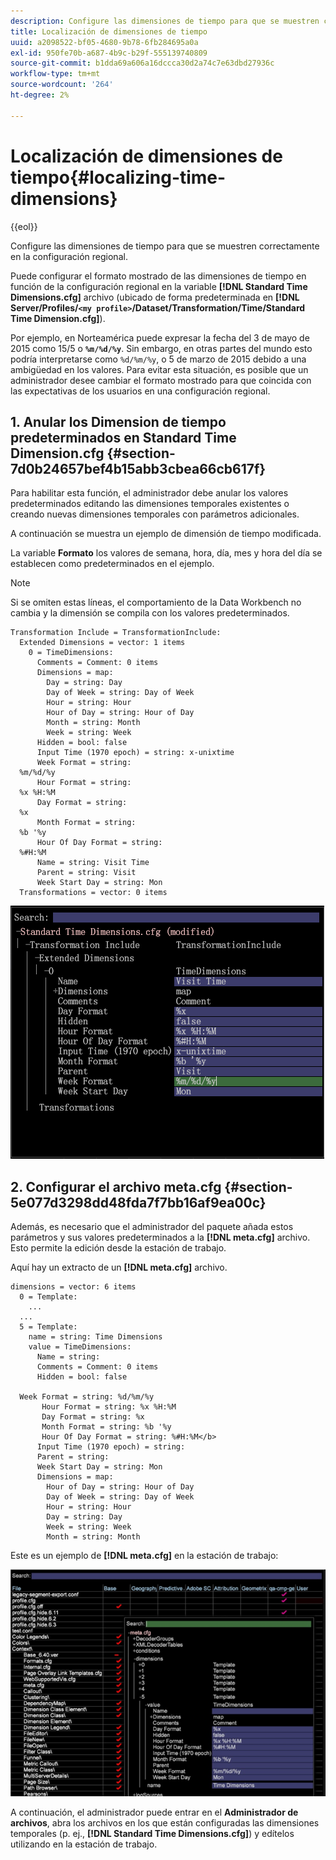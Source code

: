 ```yaml
---
description: Configure las dimensiones de tiempo para que se muestren correctamente en la configuración regional.
title: Localización de dimensiones de tiempo
uuid: a2098522-bf05-4680-9b78-6fb284695a0a
exl-id: 950fe70b-a687-4b9c-b29f-555139740809
source-git-commit: b1dda69a606a16dccca30d2a74c7e63dbd27936c
workflow-type: tm+mt
source-wordcount: '264'
ht-degree: 2%

---
```


# Localización de dimensiones de tiempo{#localizing-time-dimensions}

{{eol}}

Configure las dimensiones de tiempo para que se muestren correctamente en la configuración regional.

Puede configurar el formato mostrado de las dimensiones de tiempo en función de la configuración regional en la variable **[!DNL Standard Time Dimensions.cfg]** archivo (ubicado de forma predeterminada en **[!DNL Server/Profiles/`<my profile>`/Dataset/Transformation/Time/Standard Time Dimension.cfg]**).

Por ejemplo, en Norteamérica puede expresar la fecha del 3 de mayo de 2015 como 15/5 o **`%m/%d/%y`**. Sin embargo, en otras partes del mundo esto podría interpretarse como `%d/%m/%y`, o 5 de marzo de 2015 debido a una ambigüedad en los valores. Para evitar esta situación, es posible que un administrador desee cambiar el formato mostrado para que coincida con las expectativas de los usuarios en una configuración regional.

## 1. Anular los Dimension de tiempo predeterminados en Standard Time Dimension.cfg {#section-7d0b24657bef4b15abb3cbea66cb617f}

Para habilitar esta función, el administrador debe anular los valores predeterminados editando las dimensiones temporales existentes o creando nuevas dimensiones temporales con parámetros adicionales.

A continuación se muestra un ejemplo de dimensión de tiempo modificada.

La variable **Formato** los valores de semana, hora, día, mes y hora del día se establecen como predeterminados en el ejemplo.

>[!NOTE]
>
>Si se omiten estas líneas, el comportamiento de la Data Workbench no cambia y la dimensión se compila con los valores predeterminados.

```
Transformation Include = TransformationInclude:  
  Extended Dimensions = vector: 1 items 
    0 = TimeDimensions:  
      Comments = Comment: 0 items 
      Dimensions = map:  
        Day = string: Day 
        Day of Week = string: Day of Week 
        Hour = string: Hour 
        Hour of Day = string: Hour of Day 
        Month = string: Month 
        Week = string: Week 
      Hidden = bool: false 
      Input Time (1970 epoch) = string: x-unixtime 
      Week Format = string:  
  %m/%d/%y
      Hour Format = string:  
  %x %H:%M 
      Day Format = string:  
  %x
      Month Format = string:  
  %b '%y
      Hour Of Day Format = string:  
  %#H:%M
      Name = string: Visit Time 
      Parent = string: Visit 
      Week Start Day = string: Mon 
  Transformations = vector: 0 items
```

![](assets/6_4_time_format.png)

## 2. Configurar el archivo meta.cfg {#section-5e077d3298dd48fda7f7bb16af9ea00c}

Además, es necesario que el administrador del paquete añada estos parámetros y sus valores predeterminados a la **[!DNL meta.cfg]** archivo. Esto permite la edición desde la estación de trabajo.

Aquí hay un extracto de un **[!DNL meta.cfg]** archivo.

```
dimensions = vector: 6 items 
  0 = Template: 
    ...
  ...
  5 = Template: 
    name = string: Time Dimensions 
    value = TimeDimensions: 
      Name = string:  
      Comments = Comment: 0 items 
      Hidden = bool: false 
       
  Week Format = string: %d/%m/%y 
       Hour Format = string: %x %H:%M 
       Day Format = string: %x 
       Month Format = string: %b '%y 
       Hour Of Day Format = string: %#H:%M</b> 
      Input Time (1970 epoch) = string:  
      Parent = string:  
      Week Start Day = string: Mon 
      Dimensions = map: 
        Hour of Day = string: Hour of Day 
        Day of Week = string: Day of Week 
        Hour = string: Hour 
        Day = string: Day 
        Week = string: Week 
        Month = string: Month
```

Este es un ejemplo de **[!DNL meta.cfg]** en la estación de trabajo:

![](assets/dwb_time_format.png)

A continuación, el administrador puede entrar en el **Administrador de archivos**, abra los archivos en los que están configuradas las dimensiones temporales (p. ej., **[!DNL Standard Time Dimensions.cfg]**) y edítelos utilizando en la estación de trabajo.
